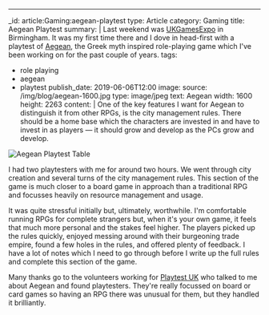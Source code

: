 ---
_id: article:Gaming:aegean-playtest
type: Article
category: Gaming
title: Aegean Playtest
summary: |
  Last weekend was [UKGamesExpo](https://www.ukgamesexpo.co.uk/) in Birmingham. It was my first time there and I dove in head-first with a playtest of [Aegean](http://www.aegeanrpg.com/), the Greek myth inspired role-playing game which I've been working on for the past couple of years.
tags: 
  - role playing
  - aegean
  - playtest
publish_date: 2019-06-06T12:00
image:
  source: /img/blog/aegean-1600.jpg
  type: image/jpeg
  text: Aegean
  width: 1600
  height: 2263
content: |
  One of the key features I want for Aegean to distinguish it from other RPGs, is the city management rules. There should be a home base which the characters are invested in and have to invest in as players — it should grow and develop as the PCs grow and develop.

  ![Aegean Playtest Table](/img/blog/aegean-playtest.jpg)

  I had two playtesters with me for around two hours. We went through city creation and several turns of the city management rules. This section of the game is much closer to a board game in approach than a traditional RPG and focusses heavily on resource management and usage.

  It was quite stressful initially but, ultimately, worthwhile. I'm comfortable running RPGs for complete strangers but, when it's your own game, it feels that much more personal and the stakes feel higher. The players picked up the rules quickly, enjoyed messing around with their burgeoning trade empire, found a few holes in the rules, and offered plenty of feedback. I have a lot of notes which I need to go through before I write up the full rules and complete this section of the game.

  Many thanks go to the volunteers working for [Playtest UK](http://www.playtest.co.uk/) who talked to me about Aegean and found playtesters. They're really focussed on board or card games so having an RPG there was unusual for them, but they handled it brilliantly.

